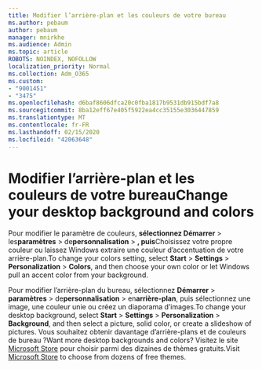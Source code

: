 ```yaml
---
title: Modifier l’arrière-plan et les couleurs de votre bureau
ms.author: pebaum
author: pebaum
manager: mnirkhe
ms.audience: Admin
ms.topic: article
ROBOTS: NOINDEX, NOFOLLOW
localization_priority: Normal
ms.collection: Adm_O365
ms.custom:
- "9001451"
- "3475"
ms.openlocfilehash: d6baf8606dfca20c0fba1817b9531db915bdf7a8
ms.sourcegitcommit: 8ba12eff67e405f5922ea4cc35155e3036447859
ms.translationtype: MT
ms.contentlocale: fr-FR
ms.lasthandoff: 02/15/2020
ms.locfileid: "42063648"
---
```

# <a name="change-your-desktop-background-and-colors"></a><span data-ttu-id="d9bc1-102">Modifier l’arrière-plan et les couleurs de votre bureau</span><span class="sxs-lookup"><span data-stu-id="d9bc1-102">Change your desktop background and colors</span></span>

<span data-ttu-id="d9bc1-103">Pour modifier le paramètre de couleurs, **sélectionnez Démarrer** > les**paramètres** > de**personnalisation** > **, puis**Choisissez votre propre couleur ou laissez Windows extraire une couleur d’accentuation de votre arrière-plan.</span><span class="sxs-lookup"><span data-stu-id="d9bc1-103">To change your colors setting, select **Start** > **Settings** > **Personalization** > **Colors**, and then choose your own color or let Windows pull an accent color from your background.</span></span>

<span data-ttu-id="d9bc1-104">Pour modifier l’arrière-plan du bureau, sélectionnez **Démarrer** > **paramètres** > de**personnalisation** > en**arrière-plan**, puis sélectionnez une image, une couleur unie ou créez un diaporama d’images.</span><span class="sxs-lookup"><span data-stu-id="d9bc1-104">To change your desktop background, select **Start** > **Settings** > **Personalization** > **Background**, and then select a picture, solid color, or create a slideshow of pictures.</span></span> <span data-ttu-id="d9bc1-105">Vous souhaitez obtenir davantage d’arrière-plans et de couleurs de bureau ?</span><span class="sxs-lookup"><span data-stu-id="d9bc1-105">Want more desktop backgrounds and colors?</span></span> <span data-ttu-id="d9bc1-106">Visitez le site [Microsoft Store](https://www.microsoft.com/en-us/store/collections/windowsthemes) pour choisir parmi des dizaines de thèmes gratuits.</span><span class="sxs-lookup"><span data-stu-id="d9bc1-106">Visit [Microsoft Store](https://www.microsoft.com/en-us/store/collections/windowsthemes) to choose from dozens of free themes.</span></span>
